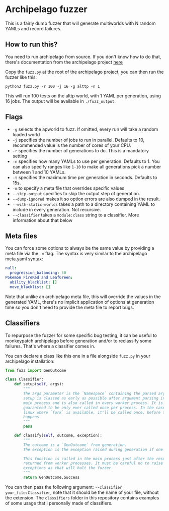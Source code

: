 Archipelago fuzzer
==================

This is a fairly dumb fuzzer that will generate multiworlds with N random YAMLs and record failures.

## How to run this?

You need to run archipelago from source. If you don't know how to do that, there's documentation from the archipelago project [here](https://github.com/ArchipelagoMW/Archipelago/blob/main/docs/running%20from%20source.md)

Copy the `fuzz.py` at the root of the archipelago project, you can then run the fuzzer like this:

```
python3 fuzz.py -r 100 -j 16 -g alttp -n 1
```

This will run 100 tests on the alttp world, with 1 YAML per generation, using 16 jobs.
The output will be available in `./fuzz_output`.

## Flags

- `-g` selects the apworld to fuzz. If omitted, every run will take a random loaded world
- `-j` specifies the number of jobs to run in parallel. Defaults to 10, recommended value is the number of cores of your CPU.
- `-r` specifies the number of generations to do. This is a mandatory setting
- `-n` specifies how many YAMLs to use per generation. Defaults to 1. You can
  also specify ranges like `1-10` to make all generations pick a number between
  1 and 10 YAMLs.
- `-t` specifies the maximum time per generation in seconds. Defaults to 15s.
- `-m` to specify a meta file that overrides specific values
- `--skip-output` specifies to skip the output step of generation.
- `--dump-ignored` makes it so option errors are also dumped in the result.
- `--with-static-worlds` takes a path to a directory containing YAML to include in every generation. Not recursive.
- `--classifier` takes a `module:class` string to a classifier. More information about that below

## Meta files

You can force some options to always be the same value by providing a meta file via the `-m` flag.
The syntax is very similar to the archipelago meta.yaml syntax:

```yaml
null:
  progression_balancing: 50
Pokemon FireRed and LeafGreen:
  ability_blacklist: []
  move_blacklist: []
```

Note that unlike an archipelago meta file, this will override the values in the
generated YAML, there's no implicit application of options at generation time
so you don't need to provide the meta file to report bugs.

## Classifiers

To repurpose the fuzzer for some specific bug testing, it can be useful to
monkeypatch archipelago before generation and/or to reclassify some failures.
That's where a classifier comes in.

You can declare a class like this one in a file alongside `fuzz.py` in your
archipelago installation:

```py
from fuzz import GenOutcome

class Classifier:
    def setup(self, args):
        """
        The args parameter is the `Namespace` containing the parsed arguments from the CLI.
        setup is classed as early as possible after argument parsing in the
        main process and is also called in every worker process. It is
        guaranteed to be only ever called once per process. In the case of
        linux where `fork` is available, it'll be called once, before the `fork`
        happens.
        """
        pass

    def classify(self, outcome, exception):
        """
        The outcome is a `GenOutcome` from generation.
        The exception is the exception raised during generation if one happened, None otherwise.

        This function is called in the main process just after the result is
        returned from worker processes. It must be careful no to raise
        exceptions as that will halt the fuzzer.
        """
        return GenOutcome.Success
```

You can then pass the following argument: `--classifier your_file:Classifier`, note that it should be the name of your file, without the extension.
The `classifiers` folder in this repository contains examples of some usage that I personally made of classifiers.
